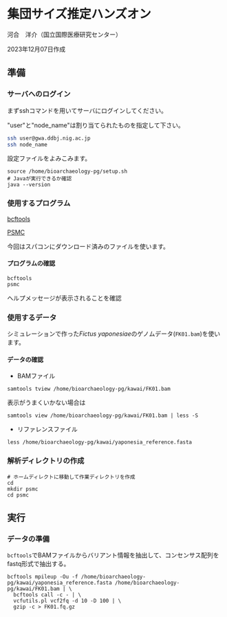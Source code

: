 # 集団サイズ推定ハンズオン

河合　洋介（国立国際医療研究センター）

2023年12月07日作成

## 準備

### サーバへのログイン

まずsshコマンドを用いてサーバにログインしてください。

"user"と"node_name"は割り当てられたものを指定して下さい。

```sh
ssh user@gwa.ddbj.nig.ac.jp
ssh node_name
```

設定ファイルをよみこみます。

```
source /home/bioarchaeology-pg/setup.sh
# Javaが実行できるか確認
java --version
```

### 使用するプログラム

[bcftools](https://github.com/samtools/bcftools)

[PSMC](https://github.com/lh3/psmc)

今回はスパコンにダウンロード済みのファイルを使います。

#### プログラムの確認
```
bcftools
psmc
```

ヘルプメッセージが表示されることを確認

### 使用するデータ
シミュレーションで作った*Fictus yaponesiae*のゲノムデータ(`FK01.bam`)を使います。

#### データの確認
* BAMファイル
```
samtools tview /home/bioarchaeology-pg/kawai/FK01.bam
```
表示がうまくいかない場合は
```
samtools view /home/bioarchaeology-pg/kawai/FK01.bam | less -S
```

* リファレンスファイル
```
less /home/bioarchaeology-pg/kawai/yaponesia_reference.fasta
```

### 解析ディレクトリの作成
```
# ホームディレクトに移動して作業ディレクトリを作成
cd
mkdir psmc
cd psmc
```

## 実行
### データの準備
`bcftools`でBAMファイルからバリアント情報を抽出して、コンセンサス配列をfastq形式で抽出する。
```
bcftools mpileup -Ou -f /home/bioarchaeology-pg/kawai/yaponesia_reference.fasta /home/bioarchaeology-pg/kawai/FK01.bam | \
  bcftools call -c - | \
  vcfutils.pl vcf2fq -d 10 -D 100 | \
  gzip -c > FK01.fq.gz
```



